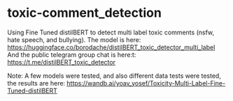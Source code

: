 # toxic-comment_detection
Using Fine Tuned distilBERT to detect multi label toxic comments (nsfw, hate speech, and bullying). 
The model is here: https://huggingface.co/borodache/distilBERT_toxic_detector_multi_label
And the public telegram group chat is here:t: https://t.me/distilBERT_toxic_detector

Note: 
A few models were tested, and also different data tests were tested, the results are here: https://wandb.ai/yoav_yosef/Toxicity-Multi-Label-Fine-Tuned-distilBERT
